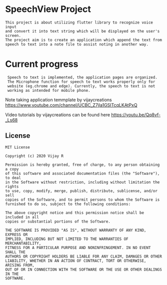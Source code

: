 # SpeechView Project

    This project is about utilizing flutter library to recognize voice input 
    and convert it into text string which will be displayed on the user's screen.
    The project aim is to create an application which append the text from 
    speech to text into a note file to assist noting in another way.

# Current progress

     Speech to text is implemented, the application pages are organized.
     The Microphone function for speech to text works properly only for 
     website (eg.chrome and edge). Currently, the speech to text is not
     working as intended for mobile phone.


Note taking application temmplate by vijaycreations
https://www.youtube.com/channel/UCBC_Z7jla1GSITcqLKAtPxQ

Video tutorials by vijaycreations can be found here
https://youtu.be/Qq8vf-_Ls68

## License
```
MIT License

Copyright (c) 2020 Vijay R

Permission is hereby granted, free of charge, to any person obtaining a copy
of this software and associated documentation files (the "Software"), to deal
in the Software without restriction, including without limitation the rights
to use, copy, modify, merge, publish, distribute, sublicense, and/or sell
copies of the Software, and to permit persons to whom the Software is
furnished to do so, subject to the following conditions:

The above copyright notice and this permission notice shall be included in all
copies or substantial portions of the Software.

THE SOFTWARE IS PROVIDED "AS IS", WITHOUT WARRANTY OF ANY KIND, EXPRESS OR
IMPLIED, INCLUDING BUT NOT LIMITED TO THE WARRANTIES OF MERCHANTABILITY,
FITNESS FOR A PARTICULAR PURPOSE AND NONINFRINGEMENT. IN NO EVENT SHALL THE
AUTHORS OR COPYRIGHT HOLDERS BE LIABLE FOR ANY CLAIM, DAMAGES OR OTHER
LIABILITY, WHETHER IN AN ACTION OF CONTRACT, TORT OR OTHERWISE, ARISING FROM,
OUT OF OR IN CONNECTION WITH THE SOFTWARE OR THE USE OR OTHER DEALINGS IN THE
SOFTWARE.
```

